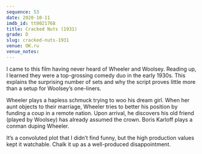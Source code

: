 ```yaml
---
sequence: 53
date: 2020-10-11
imdb_id: tt0021768
title: Cracked Nuts (1931)
grade: D
slug: cracked-nuts-1931
venue: OK.ru
venue_notes:
---
```


I came to this film having never heard of Wheeler and Woolsey. Reading up, I learned they were a top-grossing comedy duo in the early 1930s. This explains the surprising number of sets and why the script proves little more than a setup for Woolsey’s one-liners.

<!-- end -->

Wheeler plays a hapless schmuck trying to woo his dream girl. When her aunt objects to their marriage, Wheeler tries to better his position by funding a coup in a remote nation. Upon arrival, he discovers his old friend (played by Woolsey) has already assumed the crown. Boris Karloff plays a conman duping Wheeler.

It’s a convoluted plot that I didn’t find funny, but the high production values kept it watchable. Chalk it up as a well-produced disappointment.
